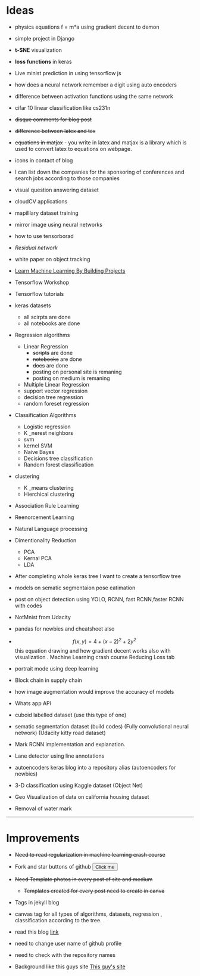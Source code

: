 # Ideas

* physics equations f = m*a using gradient decent to demon

* simple project in Django

* **t-SNE** visualization

* **loss functions** in keras

* Live minist prediction in using tensorflow js

* how does a neural network remember a digit using auto encoders

* difference between activation functions using the same network

* cifar 10 linear classification like cs231n

* ~~disque comments for blog post~~

* ~~difference between latex and tex~~

* ~~equations in matjax~~ - you write in latex and matjax is a library which is used to convert latex to equations on webpage.

* icons in contact of blog

* I can list down the companies for the sponsoring of conferences and search jobs according to those companies

* visual question answering dataset

* cloudCV applications

* mapilllary dataset training

* mirror image using neural networks

* how to use tensorborad

* *Residual network*

* white paper on object tracking

* [Learn Machine Learning By Building Projects](https://www.eduonix.com/learn-machine-learning-by-building-projects?coupon_code=ES10)

* Tensorflow Workshop

* Tensorflow tutorials

* keras datasets
    * all scirpts are done
    * all notebooks are done

* Regression algorithms
    * Linear Regression
        * ~~scripts~~ are done
        * ~~notebooks~~ are done
        * ~~docs~~ are done
        * posting on personal site is remaning
        * posting on medium is remaning
    * Multiple Linear Regression
    * support vector regression
    * decision tree regression
    * random foreset regression

* Classification Algorithms
    * Logistic regression
    * K _nerest neighbors
    * svm
    * kernel SVM
    * Naive Bayes
    * Decisions tree classification
    * Random forest classification
* clustering 
    * K _means clustering
    * Hierchical clustering

* Association Rule Learning
* Reenorcement Learning
* Natural Language processing
* Dimentionality Reduction
    * PCA
    * Kernal PCA
    * LDA

* After completing whole keras tree I want to create a tensorflow tree

* models on sematic segmentaion pose eatimation

* post on object detection using YOLO, RCNN, fast RCNN,faster RCNN with codes

* NotMnist from Udacity

* pandas for newbies and cheatsheet also

* $$f(x,y) = 4 + (x - 2)^2 + 2y^2$$ this equation drawing and how gradient decent works also with visualization . Machine Learning crash course Reducing Loss tab

* portrait mode using deep learning

* Block chain in supply chain

* how image augmentation would improve the accuracy of models

* Whats app API

* cuboid labelled dataset (use this type of one)

* sematic segmentation dataset (build codes) (Fully convolutional neural network) (Udacity kitty road dataset)

* Mark RCNN implementation and explanation.

* Lane detector using line annotations

* autoencoders keras blog into a repository alias (autoencoders for newbies)

* 3-D classification using Kaggle dataset (Object Net)

* Geo Visualization of data on california housing dataset

* Removal of water mark

---
# Improvements

* ~~Need to read regularization in machine learning crash course~~

* Fork and star buttons of github
<a href="https://github.com/afshinea/keras-data-generator/fork"><button name="button">Click me</button></a>

* ~~Need Template photos in every post of site and medium~~
    * ~~Templates created for every post need to create in canva~~

* Tags in jekyll blog

* canvas tag for all types of algorithms, datasets, regression , classification according to the tree.

* read this blog [link](https://distill.pub/2017/aia/)

* need to change user name of github profile

* need to check with the repository names

* Background like this guys site [This guy's site](http://edankwan.com/)